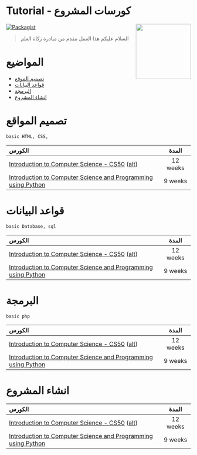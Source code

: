 # Tutorial - كورسات المشروع

[<img src="https://github.com/devmohamedamr/simple-db-project/blob/master/inc/Design/sh.png" align="right" width="150" alt="">](https://github.com/devmohamedamr/simple-db-project/)

[![Packagist](https://img.shields.io/packagist/l/doctrine/orm.svg)](https://github.com/devmohamedamr/simple-db-project/)



> السلام عليكم هذا العمل مقدم من مبادرة زكاة العلم


# المواضيع

- [تصميم الموقع](#تصميم-المواقع)
- [قواعد البيانات](#قواعد-البيانات)
- [البرمجة](#البرمجة)
- [انشاء المشروع](#انشاء-المشروع)

# تصميم المواقع

`basic HTML, CSS,`


الكورس | المدة 
:-- | :--: 
[Introduction to Computer Science - CS50](https://www.edx.org/course/introduction-computer-science-harvardx-cs50x#!) ([alt](https://cs50.harvard.edu/)) | 12 weeks 
[Introduction to Computer Science and Programming using Python](https://www.edx.org/course/introduction-computer-science-mitx-6-00-1x-10) | 9 weeks 


# قواعد البيانات

`basic Database, sql `

الكورس | المدة 
:-- | :--: 
[Introduction to Computer Science - CS50](https://www.edx.org/course/introduction-computer-science-harvardx-cs50x#!) ([alt](https://cs50.harvard.edu/)) | 12 weeks 
[Introduction to Computer Science and Programming using Python](https://www.edx.org/course/introduction-computer-science-mitx-6-00-1x-10) | 9 weeks 



# البرمجة

`basic php `

الكورس | المدة 
:-- | :--: 
[Introduction to Computer Science - CS50](https://www.edx.org/course/introduction-computer-science-harvardx-cs50x#!) ([alt](https://cs50.harvard.edu/)) | 12 weeks 
[Introduction to Computer Science and Programming using Python](https://www.edx.org/course/introduction-computer-science-mitx-6-00-1x-10) | 9 weeks 





# انشاء المشروع



الكورس | المدة 
:-- | :--: 
[Introduction to Computer Science - CS50](https://www.edx.org/course/introduction-computer-science-harvardx-cs50x#!) ([alt](https://cs50.harvard.edu/)) | 12 weeks 
[Introduction to Computer Science and Programming using Python](https://www.edx.org/course/introduction-computer-science-mitx-6-00-1x-10) | 9 weeks 


